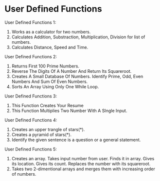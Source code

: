 # User Defined Functions
User Defined Functions 1:

1. Works as a calculator for two numbers.
2. Calculates Addition, Substraction, Multiplication, Division for list of numbers.
3. Calculates Distance, Speed and Time.

User Defined Functions 2:

1. Returns First 100 Prime Numbers.
2. Reverse The Digits Of A Number And Return Its Squareroot.
3. Creates A Small Database Of Numbers. Identify Prime, Odd, Even Numbers And Sum Of Even Numbers.
4. Sorts An Array Using Only One While Loop.

User Defined Functions 3:

1. This Function Creates Your Resume
2. This Function Multiplies Two Number With A SIngle Input.

User Defined Functions 4:

1. Creates an upper trangle of stars(*).
2. Creates a pyramid of stars(*).
3. Identify the given sentence is a question or a general statement.

User Defined Functions 5:

1. Creates an array. Takes input number from user. Finds it in array. Gives its location. Gives its count. Replaces the number with its squareroot. 
2. Takes two 2-dimentional arrays and merges them with increasing order of numbers.
